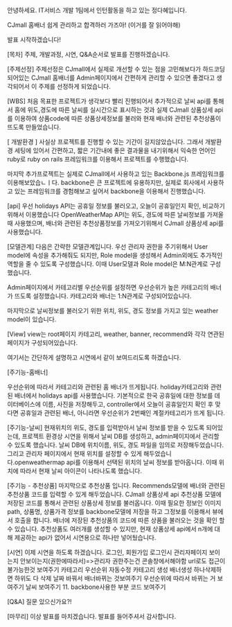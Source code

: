 안녕하세요. IT서비스 개발 1팀에서 인턴활동을 하고 있는 정다혜입니다.

CJmall 홈배너 쉽게 관리하고 합격하러 가즈아! (이거를 잘 읽어야해)

발표 시작하겠습니다!

[목차]
주제, 개발과정, 시연, Q&A순서로 발표를 진행하겠습니다.

[주제선정]
주제선정은 CJmall에서 실제로 개선할 수 있는 점을 고민해보다가 하드코딩되어있는 CJmall 홈배너를 Admin페이지에서 간편하게 관리할 수 있으면 좋겠다고 생각되어서 이 주제를 선정하게 되었습니다.

[WBS]
처음 목표한 프로젝트가 생각보다 빨리 진행되어서 추가적으로 날씨 api를 통해서 홈에 위도,경도에 따른 날씨를 실시간으로 표시하는 것과 실제 CJmall 상품상세 api를 이용하여 상품code에 따른 상품상세정보를 불러와 현재 배너와 관련된 추천상품이 뜨도록 만들었습니다.

[ 개발환경 ]
사실상 프로젝트를 진행할 수 있는 기간이 길지않았습니다. 그래서 개발환경 세팅에 있어서 간편하고, 짧은 기간내에 좋은 결과물을 내기위해서 익숙한 언어인 ruby로 ruby on rails 프레임워크를 이용해서 프로젝트를 수행했습니다.

마지막 추가프로젝트는 실제로 CJmall에서 사용하고 있는 Backbone.js 프레임워크를 이용해보았습ㄴㅣ다. backbone은 큰 프로젝트에 유용하지만, 실제로 회사에서 사용하고 있는 프레임워크를 경험해보고 싶어서 backbone을 이용해서 진행했습니다.

[api]
우선 holidays API는 공휴일 정보를 불러오고, 오늘이 공휴일인지 확인, 비교하기 위해서 이용했습니다
OpenWeatherMap API는 위도, 경도에 따른 날씨정보를 가져올 때 사용했으며, 배너와 관련된 추천상품정보를 가져오기위해서 CJmall 상품상세 api를 사용했습니다.

[모델관계]
다음은 간략한 모델관계입니다. 우선 관리자 권한을 주기위해서 User model에 속성을 추가해줘도 되지만,  Role model을 생성해서 Admin외에도 추가적인 역할을 줄 수 있도록 구성했습니다. 이때 User모델과 Role model은 M:N관계로 구성했습니다. 

Admin페이지에서 카테고리별 우선순위를 설정하면 우선순위가 높은 카테고리의 배너가 뜨도록 설정했습니다. 카테고리와 배너는 1:N관계로 구성되어있습니다.

마지막으로 날씨정보를 불러오기 위한 위치, 위도, 경도 정보를 가지고 있는 weather model이 있습니다.


[View]
view는 root페이지 카테고리, weather, banner, recommend와 각각 연관된 페이지가 구성되어있습니다.

여기서는 간단하게 설명하고 시연에서 같이 보여드리도록 하겠습니다.


[주기능-홈배너]

우선순위에 따라서 카테고리와 관련된 홈 배너가 뜨게됩니다. holiday카테고리와 관련된 배너에서 holidays api를 사용했습니다. 기본적으로 한국 공휴일에 대한 정보를 데이터베이스에 이름, 사진을 저장해두고, controller에서 오늘이 공휴일인지 확인 후 맞다면 공휴일과 관련된 배너, 아니라면 우선순위가 2번째인 계절카테고리가 뜨게 됩니다.

[주기능-날씨]
현재위치의 위도, 경도를 입력받아서 날씨 정보를 받을 수 있도록 되어있는데, 프로젝트 환경상 시연을 위해서 날씨 DB를 생성하고, admin페이지에서 관리할 수 있도록 했습니다. 날씨 DB에 위치이름, 위도, 경도 파일을 임의로 저장해두었습니다. 그리고 관리자 페이지에서 현재 위치를 설정할 수 있게 해두었습니다.openweathermap api를 이용해서 선택된 위치의 날씨 정보를 받아옵니다. 이때 위치에 따라서 현재 날씨 아이콘이 나타나도록 했습니다.

[주기능 - 추천상품]
마지막으로 추천상품 입니다. Recommends모델에 배너와 관련된 추천상품 코드를 입력할 수 있게 해두었습니다. CJmall 상품상세 api 추천상품 모델에 저장된 코드를 통해서 관련된 상품상세 정보를 불러옵니다. 이때 필요한 정보인 이미지path, 상품명, 상품가격 정보를 backbone모델에 저장을 하고 그정보를 이용해서 뷰에서 호출을 합니다. 배너에 저장된 추천상품의 코드에 따른 상품을 불러오는 것을 확인 할 수 있습니다. 추천상품도 여러개를 생성할 수 있지만, 현재 상품상세 api에서 n개에 대해 제공하는 api가 없어서 시연용으로 하나만 넣어뒀습니다.

[시연]
이제 시연을 하도록 하겠습니다.
로그인, 회원가입
로그인시 관리자페이지 보이는지 안보이는지(권한에따라서)=>관리자 권한주는건 콘솔창에서해야함
url로도 접근이 불가능한것 보여주기
카테고리 우선순위 자동수정
카테고리 생성
배너생성
하나삭제하면 하위도 다 삭제
날짜 바꿔서 배너바뀌는 것보여주기
우선순위에 따라서 바뀌는 거 보여주기
날씨 보여주기
11. backbone사용한 부분 코드 보여주기

[Q&A]
질문 있으신가요?!

[마무리]
이상 발표를 마치겠습니다. 발표를 들어주셔서 감사합니다.